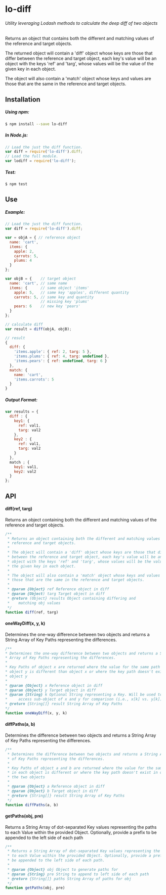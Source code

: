 # lo-diff

###### Utility leveraging Lodash methods to calculate the deep diff of two objects

Returns an object that contains both the different and matching values of the reference and target objects.

The returned object will contain a 'diff' object whose keys are those that differ between the reference and target object, each key's value will be an object with the keys 'ref' and 'targ', whose values will be the value of the given key in each object.

The object will also contain a 'match' object whose keys and values are those that are the same in the reference and target objects.

## Installation

##### Using npm:
```bash
$ npm install --save lo-diff
```

##### In Node.js:
```js
// Load the just the diff function.
var diff = require('lo-diff').diff;
// Load the full module.
var lodiff = require('lo-diff');
```

##### Test:
```bash
$ npm test
```

## Use

##### Example:
```js
// Load the just the diff function.
var diff = require('lo-diff').diff;

var = objA = { // reference object
  name: 'cart',
  items: {
    apple: 2,
    carrots: 5,
    plums: 4
  }
};

var objB = {    // target object
  name: 'cart', // same name
  items: {      // same object 'items'
    apple: 5,   // same key 'apples', different quantity
    carrots: 5, // same key and quantity
                // missing key 'plums'
    pears: 6    // new key 'pears'
  }
};

// calculate diff
var result = diff(objA, objB);

// result
{
  diff: {
    'items.apple': { ref: 2, targ: 5 },
    'items.plums': { ref: 4, targ: undefined },
    'items.pears': { ref: undefined, targ: 6 }
  },
  match: {
    name: 'cart',
    'items.carrots': 5
  }
}
```

##### Output Format:
```js
var results = {
  diff : {
    key1: {
      ref: val1,
      targ: val2
    },
    key2 : {
      ref: val1,
      targ: val2
    }
  },
  match ; {
    key1: val1,
    key2: val2
  }
};
```

## API

#### diff(ref, targ)
Returns an object containing both the different and matching values of the reference and target objects.
```js
/**
 * Returns an object containing both the different and matching values of the
 * reference and target objects.
 *
 * The object will contain a 'diff' object whose keys are those that differ
 * between the reference and target object, each key's value will be an
 * object with the keys 'ref' and 'targ', whose values will be the value of
 * the given key in each object.
 *
 * The object will also contain a 'match' object whose keys and values are
 * those that are the same in the reference and target objects.
 *
 * @param {Object} ref Reference object in diff
 * @param {Object) targ Target object in diff
 * @return (Object} results Object containing differing and
 *    matching obj values
 */
function diff(ref, targ)
```
#### oneWayDiff(x, y, k)
Determines the one-way difference between two objects and returns a String Array of Key Paths representing the differences.

```js
/**
* Determines the one-way difference between two objects and returns a String
* Array of Key Paths representing the differences.
*
* Key Paths of object x are returned where the value for the same path in
* object y is different than object x or where the key path doesn't exist in
* object y
*
* @param {Object} x Reference object in diff
* @param {Object} y Target object in diff
* @param {String} k Optional String representing a Key. Will be used to
*     access sub-object of x and y for comparison (i.e., x[k] vs. y[k])
* @return {String[]} result String Array of Key Paths
*/
function oneWayDiff(x, y, k)
```
#### diffPaths(a, b)
Determines the difference between two objects and returns a String Array of Key Paths representing the differences.
```js
/**
 * Determines the difference between two objects and returns a String Array
 * of Key Paths representing the differences.
 *
 * Key Paths of object a and b are returned where the value for the same path
 * in each object is different or where the key path doesn't exist in one of
 * the two objects
 *
 * @param {Object} a Reference object in diff
 * @param {Object} b Target object in diff
 * @return {String[]} result String Array of Key Paths
 */
function diffPaths(a, b)
```
#### getPaths(obj, pre)
Returns a String Array of dot-separated Key values representing the paths to each Value within the provided Object. Optionally, provide a prefix to be appended to the left side of each path
```js
/**
 * Returns a String Array of dot-separated Key values representing the paths
 * to each Value within the provided Object. Optionally, provide a prefix to
 * be appended to the left side of each path.
 *
 * @param {Object} obj Object to generate paths for
 * @param {String} pre String to append to left side of each path
 * @return {String[]} paths String Array of paths for obj
 */
function getPaths(obj, pre)
```
